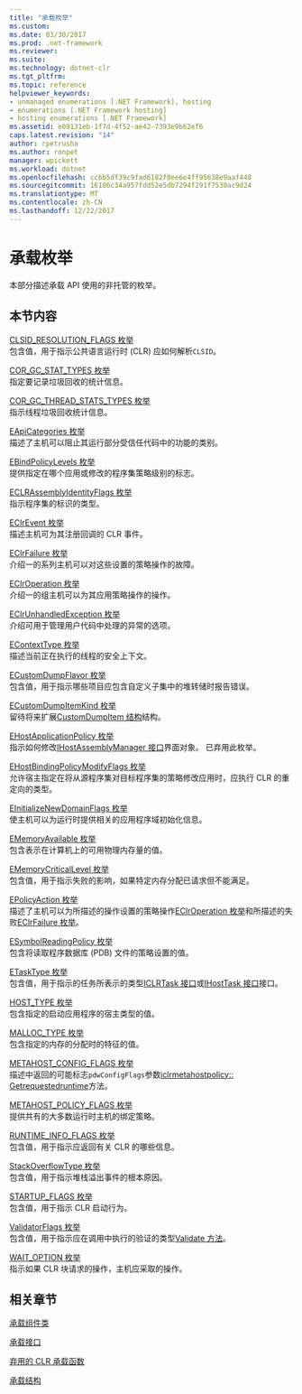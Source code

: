 ```yaml
---
title: "承载枚举"
ms.custom: 
ms.date: 03/30/2017
ms.prod: .net-framework
ms.reviewer: 
ms.suite: 
ms.technology: dotnet-clr
ms.tgt_pltfrm: 
ms.topic: reference
helpviewer_keywords:
- unmanaged enumerations [.NET Framework], hosting
- enumerations [.NET Framework hosting]
- hosting enumerations [.NET Framework]
ms.assetid: e09131eb-1f7d-4f52-ae42-7393e9b62ef6
caps.latest.revision: "14"
author: rpetrusha
ms.author: ronpet
manager: wpickett
ms.workload: dotnet
ms.openlocfilehash: cc6b5df39c9fad6182f0ee6e4ff95638e9aaf448
ms.sourcegitcommit: 16186c34a957fdd52e5db7294f291f7530ac9d24
ms.translationtype: MT
ms.contentlocale: zh-CN
ms.lasthandoff: 12/22/2017
---
```

# <a name="hosting-enumerations"></a>承载枚举
本部分描述承载 API 使用的非托管的枚举。  
  
## <a name="in-this-section"></a>本节内容  
 [CLSID_RESOLUTION_FLAGS 枚举](../../../../docs/framework/unmanaged-api/hosting/clsid-resolution-flags-enumeration.md)  
 包含值，用于指示公共语言运行时 (CLR) 应如何解析`CLSID`。  
  
 [COR_GC_STAT_TYPES 枚举](../../../../docs/framework/unmanaged-api/hosting/cor-gc-stat-types-enumeration.md)  
 指定要记录垃圾回收的统计信息。  
  
 [COR_GC_THREAD_STATS_TYPES 枚举](../../../../docs/framework/unmanaged-api/hosting/cor-gc-thread-stats-types-enumeration.md)  
 指示线程垃圾回收统计信息。  
  
 [EApiCategories 枚举](../../../../docs/framework/unmanaged-api/hosting/eapicategories-enumeration.md)  
 描述了主机可以阻止其运行部分受信任代码中的功能的类别。  
  
 [EBindPolicyLevels 枚举](../../../../docs/framework/unmanaged-api/hosting/ebindpolicylevels-enumeration.md)  
 提供指定在哪个应用或修改的程序集策略级别的标志。  
  
 [ECLRAssemblyIdentityFlags 枚举](../../../../docs/framework/unmanaged-api/hosting/eclrassemblyidentityflags-enumeration.md)  
 指示程序集的标识的类型。  
  
 [EClrEvent 枚举](../../../../docs/framework/unmanaged-api/hosting/eclrevent-enumeration.md)  
 描述主机可为其注册回调的 CLR 事件。  
  
 [EClrFailure 枚举](../../../../docs/framework/unmanaged-api/hosting/eclrfailure-enumeration.md)  
 介绍一的系列主机可以对这些设置的策略操作的故障。  
  
 [EClrOperation 枚举](../../../../docs/framework/unmanaged-api/hosting/eclroperation-enumeration.md)  
 介绍一的组主机可以为其应用策略操作的操作。  
  
 [EClrUnhandledException 枚举](../../../../docs/framework/unmanaged-api/hosting/eclrunhandledexception-enumeration.md)  
 介绍可用于管理用户代码中处理的异常的选项。  
  
 [EContextType 枚举](../../../../docs/framework/unmanaged-api/hosting/econtexttype-enumeration.md)  
 描述当前正在执行的线程的安全上下文。  
  
 [ECustomDumpFlavor 枚举](../../../../docs/framework/unmanaged-api/hosting/ecustomdumpflavor-enumeration.md)  
 包含值，用于指示哪些项目应包含自定义子集中的堆转储时报告错误。  
  
 [ECustomDumpItemKind 枚举](../../../../docs/framework/unmanaged-api/hosting/ecustomdumpitemkind-enumeration.md)  
 留待将来扩展[CustomDumpItem 结构](../../../../docs/framework/unmanaged-api/hosting/customdumpitem-structure.md)结构。  
  
 [EHostApplicationPolicy 枚举](../../../../docs/framework/unmanaged-api/hosting/ehostapplicationpolicy-enumeration.md)  
 指示如何修改[IHostAssemblyManager 接口](../../../../docs/framework/unmanaged-api/hosting/ihostassemblymanager-interface.md)界面对象。 已弃用此枚举。  
  
 [EHostBindingPolicyModifyFlags 枚举](../../../../docs/framework/unmanaged-api/hosting/ehostbindingpolicymodifyflags-enumeration.md)  
 允许宿主指定在将从源程序集对目标程序集的策略修改应用时，应执行 CLR 的重定向的类型。  
  
 [EInitializeNewDomainFlags 枚举](../../../../docs/framework/unmanaged-api/hosting/einitializenewdomainflags-enumeration.md)  
 使主机可以为运行时提供相关的应用程序域初始化信息。  
  
 [EMemoryAvailable 枚举](../../../../docs/framework/unmanaged-api/hosting/ememoryavailable-enumeration.md)  
 包含表示在计算机上的可用物理内存量的值。  
  
 [EMemoryCriticalLevel 枚举](../../../../docs/framework/unmanaged-api/hosting/ememorycriticallevel-enumeration.md)  
 包含值，用于指示失败的影响，如果特定内存分配已请求但不能满足。  
  
 [EPolicyAction 枚举](../../../../docs/framework/unmanaged-api/hosting/epolicyaction-enumeration.md)  
 描述了主机可以为所描述的操作设置的策略操作[EClrOperation 枚举](../../../../docs/framework/unmanaged-api/hosting/eclroperation-enumeration.md)和所描述的失败[EClrFailure 枚举](../../../../docs/framework/unmanaged-api/hosting/eclrfailure-enumeration.md)。  
  
 [ESymbolReadingPolicy 枚举](../../../../docs/framework/unmanaged-api/hosting/esymbolreadingpolicy-enumeration.md)  
 包含将读取程序数据库 (PDB) 文件的策略设置的值。  
  
 [ETaskType 枚举](../../../../docs/framework/unmanaged-api/hosting/etasktype-enumeration.md)  
 包含值，用于指示的任务所表示的类型[ICLRTask 接口](../../../../docs/framework/unmanaged-api/hosting/iclrtask-interface.md)或[IHostTask 接口](../../../../docs/framework/unmanaged-api/hosting/ihosttask-interface.md)接口。  
  
 [HOST_TYPE 枚举](../../../../docs/framework/unmanaged-api/hosting/host-type-enumeration.md)  
 包含指定的启动应用程序的宿主类型的值。  
  
 [MALLOC_TYPE 枚举](../../../../docs/framework/unmanaged-api/hosting/malloc-type-enumeration.md)  
 包含指定的内存的分配时的特征的值。  
  
 [METAHOST_CONFIG_FLAGS 枚举](../../../../docs/framework/unmanaged-api/hosting/metahost-config-flags-enumeration.md)  
 描述中返回的可能标志`pdwConfigFlags`参数[iclrmetahostpolicy:: Getrequestedruntime](../../../../docs/framework/unmanaged-api/hosting/iclrmetahostpolicy-getrequestedruntime-method.md)方法。  
  
 [METAHOST_POLICY_FLAGS 枚举](../../../../docs/framework/unmanaged-api/hosting/metahost-policy-flags-enumeration.md)  
 提供共有的大多数运行时主机的绑定策略。  
  
 [RUNTIME_INFO_FLAGS 枚举](../../../../docs/framework/unmanaged-api/hosting/runtime-info-flags-enumeration.md)  
 包含值，用于指示应返回有关 CLR 的哪些信息。  
  
 [StackOverflowType 枚举](../../../../docs/framework/unmanaged-api/hosting/stackoverflowtype-enumeration.md)  
 包含值，用于指示堆栈溢出事件的根本原因。  
  
 [STARTUP_FLAGS 枚举](../../../../docs/framework/unmanaged-api/hosting/startup-flags-enumeration.md)  
 包含值，用于指示 CLR 启动行为。  
  
 [ValidatorFlags 枚举](../../../../docs/framework/unmanaged-api/hosting/validatorflags-enumeration.md)  
 包含值，用于指示应在调用中执行的验证的类型[Validate 方法](../../../../docs/framework/unmanaged-api/hosting/iclrvalidator-validate-method.md)。  
  
 [WAIT_OPTION 枚举](../../../../docs/framework/unmanaged-api/hosting/wait-option-enumeration.md)  
 指示如果 CLR 块请求的操作，主机应采取的操作。  
  
## <a name="related-sections"></a>相关章节  
 [承载组件类](../../../../docs/framework/unmanaged-api/hosting/hosting-coclasses.md)  
  
 [承载接口](../../../../docs/framework/unmanaged-api/hosting/hosting-interfaces.md)  
  
 [弃用的 CLR 承载函数](../../../../docs/framework/unmanaged-api/hosting/deprecated-clr-hosting-functions.md)  
  
 [承载结构](../../../../docs/framework/unmanaged-api/hosting/hosting-structures.md)
